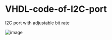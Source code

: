 # VHDL-code-of-I2C-port
I2C port with adjustable bit rate 

![image](https://user-images.githubusercontent.com/97391448/187140086-453f307c-2fb2-44e8-bd07-b536ee002459.png)
